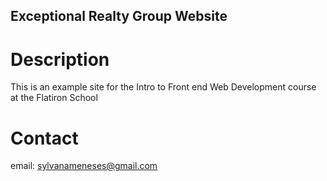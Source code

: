 Exceptional Realty Group Website
----
# Description

This is an example site for the Intro to Front end Web Development course at the Flatiron School

# Contact
email: sylvanameneses@gmail.com